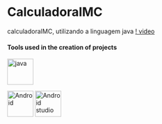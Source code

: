 # CalculadoraIMC
calculadoraIMC, utilizando a linguagem java
[! video ](https://drive.google.com/file/d/1YejRCZJPFCcLVZhasrdhzykNFqUx5gfE/view?usp=sharing)


#### Tools used in the creation of projects

<p align="left">

<img src="https://www.vectorlogo.zone/logos/java/java-ar21.svg?size=128&color=currentColor" alt="java" width="60" height="60"/>
</p>

<img src="https://www.vectorlogo.zone/logos/android/android-ar21.svg?size=128&color=currentColor" alt="Android" width="60" height="60"/>

<img src="https://icongr.am/simple/androidstudio.svg?size=128&color=68a678&colored=false" alt="Android studio" width="60" height="60"/>


</p>
